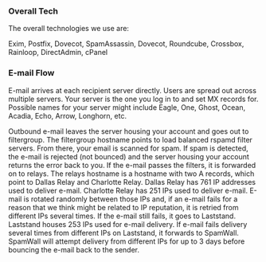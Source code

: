 ### Overall Tech
The overall technologies we use are:

Exim, Postfix, Dovecot, SpamAssassin, Dovecot, Roundcube, Crossbox, Rainloop, DirectAdmin, cPanel

### E-mail Flow
E-mail arrives at each recipient server directly. Users are spread out across multiple servers. Your server is the one you log in to and set MX records for. Possible names for your server might include Eagle, One, Ghost, Ocean, Acadia, Echo, Arrow, Longhorn, etc.

Outbound e-mail leaves the server housing your account and goes out to filtergroup. The filtergroup hostname points to load balanced rspamd filter servers. From there, your email is scanned for spam. If spam is detected, the e-mail is rejected (not bounced) and the server housing your account returns the error back to you. If the e-mail passes the filters, it is forwarded on to relays. The relays hostname is a hostname with two A records, which point to Dallas Relay and Charlotte Relay. Dallas Relay has 761 IP addresses used to deliver e-mail. Charlotte Relay has 251 IPs used to deliver e-mail. E-mail is rotated randomly between those IPs and, if an e-mail fails for a reason that we think might be related to IP reputation, it is retried from different IPs several times. If the e-mail still fails, it goes to Laststand. Laststand houses 253 IPs used for e-mail delivery. If e-mail fails delivery several times from different IPs on Laststand, it forwards to SpamWall. SpamWall will attempt delivery from different IPs for up to 3 days before bouncing the e-mail back to the sender.